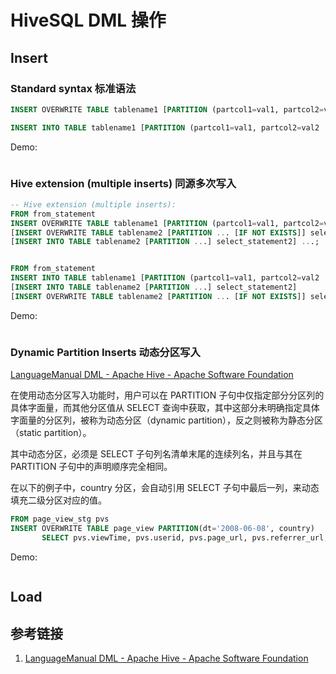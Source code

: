 # HiveSQL DML 操作


## Insert

### Standard syntax 标准语法

```sql
INSERT OVERWRITE TABLE tablename1 [PARTITION (partcol1=val1, partcol2=val2 ...) [IF NOT EXISTS]] select_statement1 FROM from_statement;

INSERT INTO TABLE tablename1 [PARTITION (partcol1=val1, partcol2=val2 ...)] select_statement1 FROM from_statement;
```


Demo:

```SQL

```

### Hive extension (multiple inserts) 同源多次写入

```sql
-- Hive extension (multiple inserts):
FROM from_statement
INSERT OVERWRITE TABLE tablename1 [PARTITION (partcol1=val1, partcol2=val2 ...) [IF NOT EXISTS]] select_statement1
[INSERT OVERWRITE TABLE tablename2 [PARTITION ... [IF NOT EXISTS]] select_statement2]
[INSERT INTO TABLE tablename2 [PARTITION ...] select_statement2] ...;


FROM from_statement
INSERT INTO TABLE tablename1 [PARTITION (partcol1=val1, partcol2=val2 ...)] select_statement1
[INSERT INTO TABLE tablename2 [PARTITION ...] select_statement2]
[INSERT OVERWRITE TABLE tablename2 [PARTITION ... [IF NOT EXISTS]] select_statement2] ...;
```

Demo:

```SQL

```

### Dynamic Partition Inserts 动态分区写入


[LanguageManual DML - Apache Hive - Apache Software Foundation](https://cwiki.apache.org/confluence/display/Hive/LanguageManual+DML#LanguageManualDML-DynamicPartitionInserts)

在使用动态分区写入功能时，用户可以在 PARTITION 子句中仅指定部分分区列的具体字面量，而其他分区值从 SELECT 查询中获取，其中这部分未明确指定具体字面量的分区列，被称为动态分区（dynamic partition），反之则被称为静态分区（static partition）。

其中动态分区，必须是 SELECT 子句列名清单末尾的连续列名，并且与其在 PARTITION 子句中的声明顺序完全相同。


在以下的例子中，country 分区，会自动引用 SELECT 子句中最后一列，来动态填充二级分区对应的值。
```sql
FROM page_view_stg pvs
INSERT OVERWRITE TABLE page_view PARTITION(dt='2008-06-08', country)
       SELECT pvs.viewTime, pvs.userid, pvs.page_url, pvs.referrer_url, null, null, pvs.ip, pvs.cnt
```

Demo:

```SQL

```

## Load





## 参考链接
1. [LanguageManual DML - Apache Hive - Apache Software Foundation](https://cwiki.apache.org/confluence/display/Hive/LanguageManual+DML)